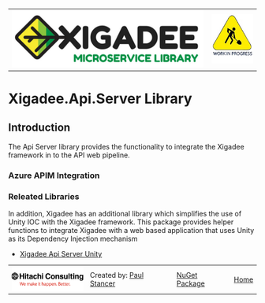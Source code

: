<table>
<tr>
<td width="80%"><a href="../../../README.md"><img src="../../../docs/X2a.png" alt="Xigadee"></a></td>
<td width = "*" align="right"><img src="../../../docs/smallWIP.jpg" alt="Sorry, I'm still working here" height="100"></td>
</tr>
</table>

# Xigadee.Api.Server Library

## Introduction

The Api Server library provides the functionality to integrate the Xigadee framework in to the API web pipeline.


### Azure APIM Integration

### Releated Libraries
In addition, Xigadee has an additional library which simplifies the use of Unity IOC with the Xigadee framework.
This package provides helper functions to integrate Xigadee with a web based application that uses Unity as its Dependency Injection mechanism
* [Xigadee Api Server Unity](../../Xigadee.Api.Server.Unity/_docs/Introduction.md) 




<table>
<tr> 
<td><a href="http://www.hitachiconsulting.com"><img src="../../../docs/hitachi.png" alt="Hitachi Consulting" height="50"/></a></td> 
  <td>Created by: <a href="http://github.com/paulstancer">Paul Stancer</a></td>
  <td><a href="https://www.nuget.org/packages/Xigadee.Api.Server">NuGet Package</a></td>
  <td><a href="../../../README.md">Home</a></td>
</tr>
</table>
